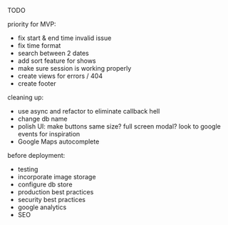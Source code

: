 TODO

priority for MVP:
- fix start & end time invalid issue
- fix time format
- search between 2 dates
- add sort feature for shows
- make sure session is working properly
- create views for errors / 404
- create footer

cleaning up:
- use async and refactor to eliminate callback hell
- change db name
- polish UI: make buttons same size? full screen modal? look to google events for inspiration
- Google Maps autocomplete

before deployment:
- testing
- incorporate image storage
- configure db store
- production best practices
- security best practices
- google analytics
- SEO
